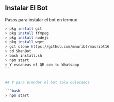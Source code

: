 

## Instalar El Bot
Pasos para instalar el bot en termux

```bash
> pkg install git
> pkg install ffmpeg
> pkg install nodejs
> pkg install wget
> git clone https://github.com/mauribt/mauribt16
> cd ShanBot
> bash install.sh
> npm start
> Y escaneas el QR con tu Whatsapp
``


## Y para prender el bot solo colocamos

```bash
> npm start
```


